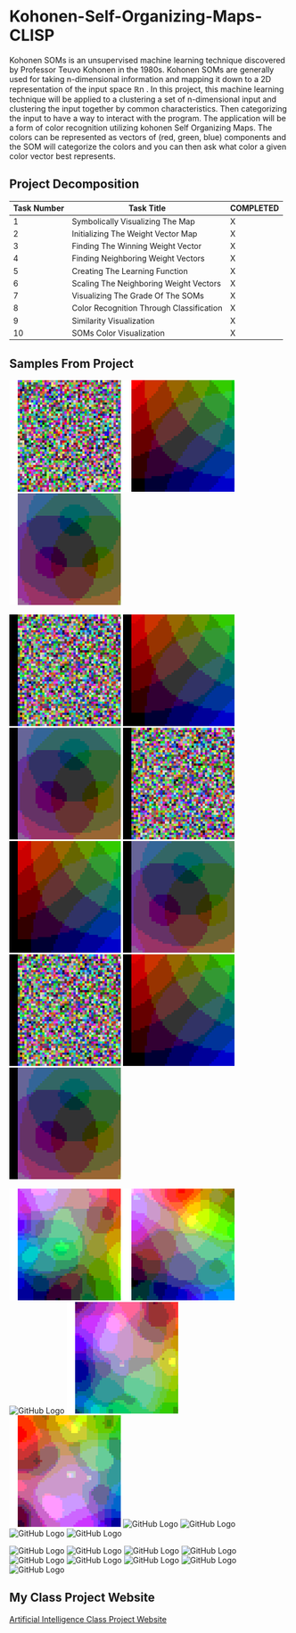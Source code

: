 # Kohonen-Self-Organizing-Maps-CLISP
Kohonen SOMs is an unsupervised machine learning technique discovered by Professor Teuvo Kohonen in the 1980s. Kohonen SOMs are generally used for taking n-dimensional information and mapping it down to a 2D representation of the input space ℝn . In this project, this machine learning technique will be applied to a clustering a set of n-dimensional input and clustering the input together by common characteristics. Then categorizing the input to have a way to interact with the program. The application will be a form of color recognition utilizing kohonen Self Organizing Maps. The colors can be represented as vectors of (red, green, blue) components and the SOM will categorize the colors and you can then ask what color a given color vector best represents.

## Project Decomposition
Task Number | Task Title | COMPLETED
----------- | ---------- | ---------
1 | Symbolically Visualizing The Map | X
2 | Initializing The Weight Vector Map | X
3 | Finding The Winning Weight Vector | X
4 | Finding Neighboring Weight Vectors | X
5 | Creating The Learning Function | X
6 | Scaling The Neighboring Weight Vectors | X
7 | Visualizing The Grade Of The SOMs | X
8 | Color Recognition Through Classification | X
9 | Similarity Visualization | X
10 | SOMs Color Visualization | X

## Samples From Project
![GitHub Logo](./Visuals/random.png)
![GitHub Logo](./Visuals/corner.png)
![GitHub Logo](./Visuals/center.png)

![Euclidean Distance & Random Initialization](./Visuals/GIFs/ED_init_random.gif)
![Euclidean Distance & Corner Initialization](./Visuals/GIFs/ED_init_corner.gif)
![Euclidean Distance & Center Initialization](./Visuals/GIFs/ED_init_center.gif)
![Cosine Simularity & Random Initialization](./Visuals/GIFs/CS_init_random.gif)
![Cosine Simularity & Corner Initialization](./Visuals/GIFs/CS_init_corner.gif)
![Cosine Simularity & Center Initialization](./Visuals/GIFs/CS_init_center.gif)
![Pearson Correlation Coefficient & Random Initialization](./Visuals/GIFs/PCC_init_random.gif)
![Pearson Correlation Coefficient & Corner Initialization](./Visuals/GIFs/PCC_init_corner.gif)
![Pearson Correlation Coefficient & Center Initialization](./Visuals/GIFs/PCC_init_center.gif)

![GitHub Logo](./Visuals/Finished_SOM/FINISHEDandEDandRANDOM.png)
![GitHub Logo](./Visuals/Finished_SOM/FINISHEDandEDandCORNER.png)
![GitHub Logo](./Visuals/Finished_SOM/---.png)
![GitHub Logo](./Visuals/Finished_SOM/FINISHEDandCSandRANDOM.png)
![GitHub Logo](./Visuals/Finished_SOM/FINISHEDandCSandCORNER.png)
![GitHub Logo](./Visuals/Finished_SOM/---.png)
![GitHub Logo](./Visuals/Finished_SOM/---.png)
![GitHub Logo](./Visuals/Finished_SOM/---.png)
![GitHub Logo](./Visuals/Finished_SOM/---.png)

![GitHub Logo](./Visuals/Finished_SOM/---.png)
![GitHub Logo](./Visuals/Finished_SOM/---.png)
![GitHub Logo](./Visuals/Finished_SOM/---.png)
![GitHub Logo](./Visuals/Finished_SOM/---.png)
![GitHub Logo](./Visuals/Finished_SOM/---.png)
![GitHub Logo](./Visuals/Finished_SOM/---.png)
![GitHub Logo](./Visuals/Finished_SOM/---.png)
![GitHub Logo](./Visuals/Finished_SOM/---.png)
![GitHub Logo](./Visuals/Finished_SOM/---.png)

## My Class Project Website
[Artificial Intelligence Class Project Website](http://cs.oswego.edu/~kzeller/Portfolio/coursework/csc466/AI.html)